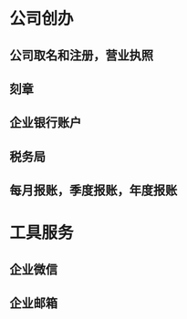 

# 公司创办
## 公司取名和注册，营业执照


## 刻章


## 企业银行账户

## 税务局

## 每月报账，季度报账，年度报账



# 工具服务

## 企业微信


## 企业邮箱

